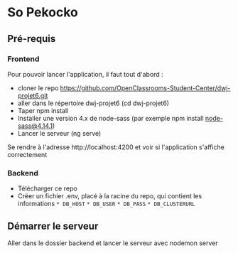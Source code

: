 # So Pekocko

## Pré-requis
### Frontend
Pour pouvoir lancer l'application, il faut tout d'abord :
* cloner le repo https://github.com/OpenClassrooms-Student-Center/dwj-projet6.git
* aller dans le répertoire dwj-projet6 (cd dwj-projet6)
* Taper npm install 
* Installer une version 4.x de node-sass (par exemple npm install node-sass@4.14.1)
* Lancer le serveur (ng serve)  

Se rendre à l'adresse http://localhost:4200 et voir si l'application s'affiche correctement

### Backend
* Télécharger ce repo
* Créer un fichier .env, placé à la racine du repo, qui contient les informations
`* DB_HOST`
`* DB_USER`
`* DB_PASS`
`* DB_CLUSTERURL`

## Démarrer le serveur
Aller dans le dossier backend et lancer le serveur avec nodemon server

